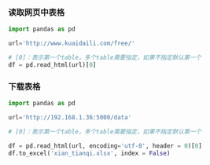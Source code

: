<!--
 * @Description: 
 * @Version: 1.0
 * @Author: DaLao
 * @Email: dalao_li@163.com
 * @Date: 2022-01-28 20:34:49
 * @LastEditors: DaLao
 * @LastEditTime: 2022-01-28 22:07:24
-->

### 读取网页中表格

```py
import pandas as pd

url='http://www.kuaidaili.com/free/'

# [0]：表示第一个table，多个table需要指定，如果不指定默认第一个
df = pd.read_html(url)[0] 
```

### 下载表格

```py
import pandas as pd

url='http://192.168.1.36:5000/data'

# [0]：表示第一个table，多个table需要指定，如果不指定默认第一个

df = pd.read_html(url, encoding='utf-8', header = 0)[0]
df.to_excel('xian_tianqi.xlsx', index = False)
```